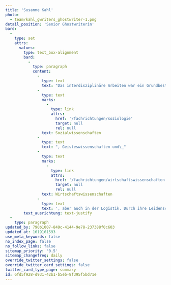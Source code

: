 ```yaml
---
title: 'Susanne Kahl'
photo:
  - team/kahl_gwriters_ghostwriter-1.png
detail_position: 'Senior Ghostwriterin'
bard:
  -
    type: set
    attrs:
      values:
        type: text_box-alignment
        bard:
          -
            type: paragraph
            content:
              -
                type: text
                text: "Das interdisziplinäre Arbeiten war ein Grundbestandteil der akademischen Ausbildung von Susanne Kahl, dementsprechend breitgefächert sind ihre Fachgebiete, in denen Sie für GWriters wissenschaftliche Arbeiten schreibt. Der Schwerpunkt ihrer Kompetenzen und damit auch der von ihr verfassten wissenschaftlichen Arbeiten liegt in den\_"
              -
                type: text
                marks:
                  -
                    type: link
                    attrs:
                      href: '/fachrichtungen/soziologie'
                      target: null
                      rel: null
                text: Sozialwissenschaften
              -
                type: text
                text: ", Geisteswissenschaften und\_"
              -
                type: text
                marks:
                  -
                    type: link
                    attrs:
                      href: '/fachrichtungen/wirtschaftswissenschaften'
                      target: null
                      rel: null
                text: Wirtschaftswissenschaften
              -
                type: text
                text: ', aber auch in der Logistik. Durch ihre Leidenschaft dafür, ihren persönlichen Horizont zu erweitern und unsere Kunden bei diversen akademischen Fragestellungen zu unterstützen, hat sich Susanne Kahl in der bereits mehrere Jahre andauernden Zusammenarbeit als eine unserer wichtigsten Expertinnen etabliert.'
        text_ausrichtung: text-justify
  -
    type: paragraph
updated_by: 790b1007-849c-4144-9e78-237388f0c603
updated_at: 1619161593
use_meta_keywords: false
no_index_page: false
no_follow_links: false
sitemap_priority: '0.5'
sitemap_changefreq: daily
override_twitter_settings: false
override_twitter_card_settings: false
twitter_card_type_page: summary
id: 6fd5f928-d931-42b1-b5eb-8f395f5bd71e
---
```

